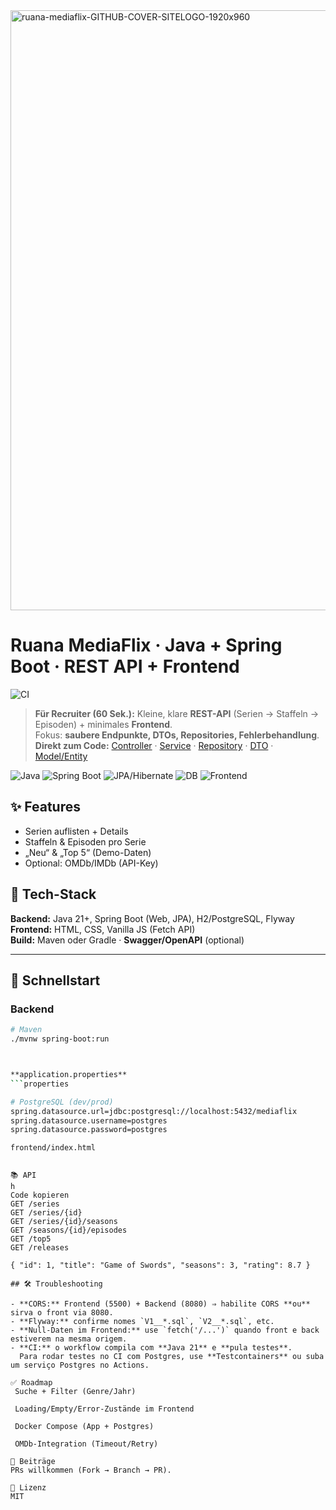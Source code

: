 <img width="1920" height="960" alt="ruana-mediaflix-GITHUB-COVER-SITELOGO-1920x960" src="https://github.com/user-attachments/assets/aa7b7d27-a96f-499d-a8f4-3e8b92ac6ed6" />

# Ruana MediaFlix · Java + Spring Boot · REST API + Frontend
![CI](https://github.com/RuanaRamos/mediaflix/actions/workflows/ci.yml/badge.svg)


> **Für Recruiter (60 Sek.):** Kleine, klare **REST-API** (Serien → Staffeln → Episoden) + minimales **Frontend**.  
> Fokus: **saubere Endpunkte, DTOs, Repositories, Fehlerbehandlung**.  
> **Direkt zum Code:** [Controller](https://github.com/RuanaRamos/mediaflix/tree/main/src/main/java/br/com/ruana/mediaflix/controller) · [Service](https://github.com/RuanaRamos/mediaflix/tree/main/src/main/java/br/com/ruana/mediaflix/service) · [Repository](https://github.com/RuanaRamos/mediaflix/tree/main/src/main/java/br/com/ruana/mediaflix/repository) · [DTO](https://github.com/RuanaRamos/mediaflix/tree/main/src/main/java/br/com/ruana/mediaflix/dto) · [Model/Entity](https://github.com/RuanaRamos/mediaflix/tree/main/src/main/java/br/com/ruana/mediaflix/model)

<p align="left">
  <img alt="Java" src="https://img.shields.io/badge/Java-21-blue">
  <img alt="Spring Boot" src="https://img.shields.io/badge/Spring%20Boot-API-green">
  <img alt="JPA/Hibernate" src="https://img.shields.io/badge/JPA-Hibernate-blue">
  <img alt="DB" src="https://img.shields.io/badge/DB-PostgreSQL-lightgrey">
  <img alt="Frontend" src="https://img.shields.io/badge/Frontend-HTML%20%7C%20CSS%20%7C%20JS-informational">
</p>

## ✨ Features
- Serien auflisten + Details  
- Staffeln & Episoden pro Serie  
- „Neu“ & „Top 5“ (Demo-Daten)  
- Optional: OMDb/IMDb (API-Key)

## 🧰 Tech-Stack
**Backend:** Java 21+, Spring Boot (Web, JPA), H2/PostgreSQL, Flyway  
**Frontend:** HTML, CSS, Vanilla JS (Fetch API)  
**Build:** Maven oder Gradle · **Swagger/OpenAPI** (optional)

---

## 🚀 Schnellstart

### Backend
```bash
# Maven
./mvnw spring-boot:run



**application.properties**
```properties

# PostgreSQL (dev/prod)
spring.datasource.url=jdbc:postgresql://localhost:5432/mediaflix
spring.datasource.username=postgres
spring.datasource.password=postgres
```


```### Frontend
frontend/index.html


📚 API
h
Code kopieren
GET /series
GET /series/{id}
GET /series/{id}/seasons
GET /seasons/{id}/episodes
GET /top5
GET /releases

{ "id": 1, "title": "Game of Swords", "seasons": 3, "rating": 8.7 }

## 🛠️ Troubleshooting

- **CORS:** Frontend (5500) + Backend (8080) ⇒ habilite CORS **ou** sirva o front via 8080.
- **Flyway:** confirme nomes `V1__*.sql`, `V2__*.sql`, etc.
- **Null-Daten im Frontend:** use `fetch('/...')` quando front e back estiverem na mesma origem.
- **CI:** o workflow compila com **Java 21** e **pula testes**.  
  Para rodar testes no CI com Postgres, use **Testcontainers** ou suba um serviço Postgres no Actions.

✅ Roadmap
 Suche + Filter (Genre/Jahr)

 Loading/Empty/Error-Zustände im Frontend

 Docker Compose (App + Postgres)

 OMDb-Integration (Timeout/Retry)

🤝 Beiträge
PRs willkommen (Fork → Branch → PR).

📄 Lizenz
MIT

